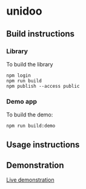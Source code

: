 # unidoo


## Build instructions

### Library

To build the library

```shell
npm login
npm run build
npm publish --access public
```


### Demo app

To build the demo: 

```shell
npm run build:demo
```

## Usage instructions



## Demonstration

[Live demonstration](https://www.sedoo.fr/demonstration-librairie-unidoo/)
